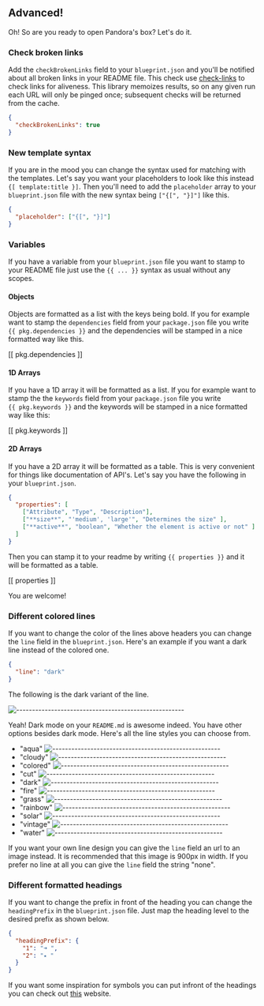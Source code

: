 ## Advanced!

Oh! So are you ready to open Pandora's box? Let's do it.

### Check broken links

Add the `checkBrokenLinks` field to your `blueprint.json` and you'll be notified about all broken links in your README file. This check use [check-links](https://www.npmjs.com/package/check-links) to check links for aliveness. This library memoizes results, so on any given run each URL will only be pinged once; subsequent checks will be returned from the cache.

```json
{
  "checkBrokenLinks": true
}
```

### New template syntax

If you are in the mood you can change the syntax used for matching with the templates. Let's say you want your placeholders to look like this instead `{[ template:title }]`. Then you'll need to add the `placeholder` array to your `blueprint.json` file with the new syntax being `["{[", "}]"]` like this.


```json
{
  "placeholder": ["{[", "}]"]
}
```

### Variables

If you have a variable from your `blueprint.json` file you want to stamp to your README file just use the `{{ ... }}` syntax as usual without any scopes.

#### Objects

Objects are formatted as a list with the keys being bold. If you for example want to stamp the `dependencies` field from your `package.json` file you write `{{ pkg.dependencies }}` and the dependencies will be stamped in a nice formatted way like this.

[[ pkg.dependencies ]]

#### 1D Arrays

If you have a 1D array it will be formatted as a list. If you for example want to stamp the the `keywords` field from your `package.json` file you write `{{ pkg.keywords }}` and the keywords will be stamped in a nice formatted way like this:

[[ pkg.keywords ]]

#### 2D Arrays

If you have a 2D array it will be formatted as a table. This is very convenient for things like documentation of API's. Let's say you have the following in your `blueprint.json`.

```json
{
  "properties": [
    ["Attribute", "Type", "Description"],
    ["**size**", "'medium', 'large'", "Determines the size" ],
    ["**active**", "boolean", "Whether the element is active or not" ]
  ]
}
```

Then you can stamp it to your readme by writing `{{ properties }}` and it will be formatted as a table.

[[ properties ]]

You are welcome!

### Different colored lines

If you want to change the color of the lines above headers you can change the `line` field in the `blueprint.json`. Here's an example if you want a dark line instead of the colored one.

```json
{
  "line": "dark"
}
```

The following is the dark variant of the line.

![-----------------------------------------------------](https://raw.githubusercontent.com/andreasbm/readme/master/assets/lines/dark.png)

Yeah! Dark mode on your `README.md` is awesome indeed. You have other options besides dark mode. Here's all the line styles you can choose from.

* "aqua" ![-----------------------------------------------------](https://raw.githubusercontent.com/andreasbm/readme/master/assets/lines/aqua.png)
* "cloudy" ![-----------------------------------------------------](https://raw.githubusercontent.com/andreasbm/readme/master/assets/lines/cloudy.png)
* "colored" ![-----------------------------------------------------](https://raw.githubusercontent.com/andreasbm/readme/master/assets/lines/colored.png)
* "cut" ![-----------------------------------------------------](https://raw.githubusercontent.com/andreasbm/readme/master/assets/lines/cut.png)
* "dark" ![-----------------------------------------------------](https://raw.githubusercontent.com/andreasbm/readme/master/assets/lines/dark.png)
* "fire" ![-----------------------------------------------------](https://raw.githubusercontent.com/andreasbm/readme/master/assets/lines/fire.png)
* "grass" ![-----------------------------------------------------](https://raw.githubusercontent.com/andreasbm/readme/master/assets/lines/grass.png)
* "rainbow" ![-----------------------------------------------------](https://raw.githubusercontent.com/andreasbm/readme/master/assets/lines/rainbow.png)
* "solar" ![-----------------------------------------------------](https://raw.githubusercontent.com/andreasbm/readme/master/assets/lines/solar.png)
* "vintage" ![-----------------------------------------------------](https://raw.githubusercontent.com/andreasbm/readme/master/assets/lines/vintage.png)
* "water" ![-----------------------------------------------------](https://raw.githubusercontent.com/andreasbm/readme/master/assets/lines/water.png)

If you want your own line design you can give the `line` field an url to an image instead. It is recommended that this image is 900px in width. If you prefer no line at all you can give the `line` field the string "none".

### Different formatted headings

If you want to change the prefix in front of the heading you can change the `headingPrefix` in the `blueprint.json` file. Just map the heading level to the desired prefix as shown below.

```json
{
  "headingPrefix": {
    "1": "➜ ",
    "2": "⭑ "
  }
}
```

If you want some inspiration for symbols you can put infront of the headings you can check out [this](https://unicodes.smpc.io/) website.